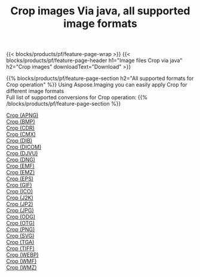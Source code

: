 ﻿---
title: Crop images Via java, all supported image formats 
weight: 3920
url: /java/crop 
lang: en
langdirlevel: 2
locales: zh-hans,ja,it,ru,de,es,fr,nl,id,lt,pl,pt,vi,tr,ko,zh-hant,ar,hi,th,sv,cs,uk,he
description: Using Aspose.Imaging you can easily Crop images Via java
---

{{< blocks/products/pf/feature-page-wrap >}}
{{< blocks/products/pf/feature-page-header h1="Image files Crop via java" h2="Crop images" downloadText="Download" >}}


{{% blocks/products/pf/feature-page-section  h2="All supported formats for Crop operation" %}}
Using Aspose.Imaging you can easily apply Crop for different image formats
<br/>
Full list of supported conversions for Crop operation:
{{% /blocks/products/pf/feature-page-section %}}
<div class="container-fluid productfamilypage bg-gray">
    <div class="convertypes bg-gray agp-content section">
        <div class="container">
		<div class="row other-converters">
		    <div class='col-md-2 other-converter remove-lp remove-rp'><a href="/imaging/java/crop/apng" >Crop (APNG)</a></div><div class='col-md-2 other-converter remove-lp remove-rp'><a href="/imaging/java/crop/bmp" >Crop (BMP)</a></div><div class='col-md-2 other-converter remove-lp remove-rp'><a href="/imaging/java/crop/cdr" >Crop (CDR)</a></div><div class='col-md-2 other-converter remove-lp remove-rp'><a href="/imaging/java/crop/cmx" >Crop (CMX)</a></div><div class='col-md-2 other-converter remove-lp remove-rp'><a href="/imaging/java/crop/dib" >Crop (DIB)</a></div><div class='col-md-2 other-converter remove-lp remove-rp'><a href="/imaging/java/crop/dicom" >Crop (DICOM)</a></div><div class='col-md-2 other-converter remove-lp remove-rp'><a href="/imaging/java/crop/djvu" >Crop (DJVU)</a></div><div class='col-md-2 other-converter remove-lp remove-rp'><a href="/imaging/java/crop/dng" >Crop (DNG)</a></div><div class='col-md-2 other-converter remove-lp remove-rp'><a href="/imaging/java/crop/emf" >Crop (EMF)</a></div><div class='col-md-2 other-converter remove-lp remove-rp'><a href="/imaging/java/crop/emz" >Crop (EMZ)</a></div><div class='col-md-2 other-converter remove-lp remove-rp'><a href="/imaging/java/crop/eps" >Crop (EPS)</a></div><div class='col-md-2 other-converter remove-lp remove-rp'><a href="/imaging/java/crop/gif" >Crop (GIF)</a></div><div class='col-md-2 other-converter remove-lp remove-rp'><a href="/imaging/java/crop/ico" >Crop (ICO)</a></div><div class='col-md-2 other-converter remove-lp remove-rp'><a href="/imaging/java/crop/j2k" >Crop (J2K)</a></div><div class='col-md-2 other-converter remove-lp remove-rp'><a href="/imaging/java/crop/jp2" >Crop (JP2)</a></div><div class='col-md-2 other-converter remove-lp remove-rp'><a href="/imaging/java/crop/jpg" >Crop (JPG)</a></div><div class='col-md-2 other-converter remove-lp remove-rp'><a href="/imaging/java/crop/odg" >Crop (ODG)</a></div><div class='col-md-2 other-converter remove-lp remove-rp'><a href="/imaging/java/crop/otg" >Crop (OTG)</a></div><div class='col-md-2 other-converter remove-lp remove-rp'><a href="/imaging/java/crop/png" >Crop (PNG)</a></div><div class='col-md-2 other-converter remove-lp remove-rp'><a href="/imaging/java/crop/svg" >Crop (SVG)</a></div><div class='col-md-2 other-converter remove-lp remove-rp'><a href="/imaging/java/crop/tga" >Crop (TGA)</a></div><div class='col-md-2 other-converter remove-lp remove-rp'><a href="/imaging/java/crop/tiff" >Crop (TIFF)</a></div><div class='col-md-2 other-converter remove-lp remove-rp'><a href="/imaging/java/crop/webp" >Crop (WEBP)</a></div><div class='col-md-2 other-converter remove-lp remove-rp'><a href="/imaging/java/crop/wmf" >Crop (WMF)</a></div><div class='col-md-2 other-converter remove-lp remove-rp'><a href="/imaging/java/crop/wmz" >Crop (WMZ)</a></div>
                </div>
        </div>
    </div>
</div>
<br/>
